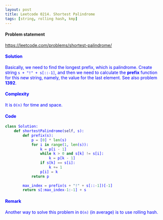 ```yaml
---
layout: post
title: Leetcode 0214. Shortest Palindrome
tags: [string, rolling hash, kmp]
---
```


#### Problem statement

<a href="https://leetcode.com/problems/shortest-palindrome/"> <font color = blue>https://leetcode.com/problems/shortest-palindrome/

#### Solution
Basically, we need to find the longest prefix, which is  palindrome. Create string `s + "!" + s[::-1]`, and then we need to calculate the **prefix** function for this new string, namely, the value for the last element. See also problem **1392**.

#### Complexity
It is `O(n)` for time and space.

#### Code
```python
class Solution:
    def shortestPalindrome(self, s):
        def prefix(s):
            p = [0] * len(s)
            for i in range(1, len(s)):
                k = p[i - 1]
                while k > 0 and s[k] != s[i]:
                    k = p[k - 1]
                if s[k] == s[i]:
                    k += 1
                p[i] = k
            return p
        
        max_index = prefix(s + "!" + s[::-1])[-1]
        return s[:max_index-1:-1] + s
```

#### Remark
Another way to solve this problem in `O(n)` (in average) is to use rolling hash.
